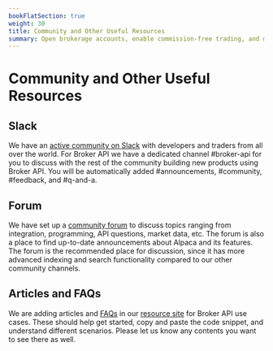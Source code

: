 ```yaml
---
bookFlatSection: true
weight: 30
title: Community and Other Useful Resources
summary: Open brokerage accounts, enable commission-free trading, and manage the ongoing user experience with Alpaca Broker API
---
```


# Community and Other Useful Resources

## Slack

We have an [active community on Slack](https://alpaca.markets/slack) with
developers and traders from all over the world. For Broker API we have a
dedicated channel #broker-api for you to discuss with the rest of the community
building new products using Broker API. You will be automatically added
#announcements, #community, #feedback, and #q-and-a.

## Forum

We have set up a [community forum](https://forum.alpaca.markets/) to discuss
topics ranging from integration, programming, API questions, market data, etc.
The forum is also a place to find up-to-date announcements about Alpaca and its
features. The forum is the recommended place for discussion, since it has more
advanced indexing and search functionality compared to our other community
channels.

## Articles and FAQs

We are adding articles and [FAQs](https://alpaca.markets/support) in our
[resource site](https://alpaca.markets/learn) for Broker API use cases. These
should help get started, copy and paste the code snippet, and understand
different scenarios. Please let us know any contents you want to see there as
well.

&nbsp;
